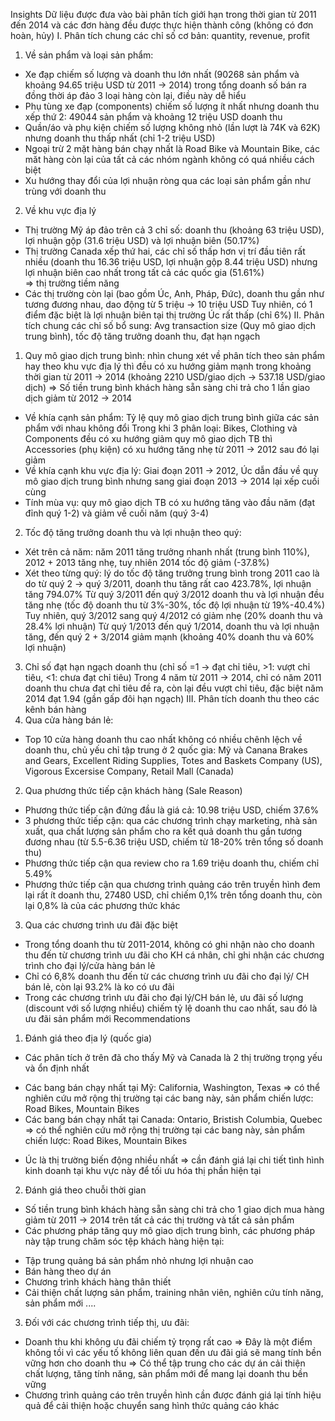 Insights
Dữ liệu được đưa vào bài phân tích giới hạn trong thời gian từ 2011 đến 2014 và các đơn hàng đều được thực hiện thành công (không có đơn hoàn, hủy)
I. Phân tích chung các chỉ số cơ bản: quantity, revenue, profit
1. Về sản phẩm và loại sản phẩm:
- Xe đạp chiếm số lượng và doanh thu lớn nhất (90268 sản phẩm và khoảng 94.65 triệu USD từ 2011 -> 2014) trong tổng doanh số bán ra đồng thời áp đảo 3 loại hàng còn lại, điều này dễ hiểu
- Phụ tùng xe đạp (components) chiếm số lượng ít nhất nhưng doanh thu xếp thứ 2: 49044 sản phẩm và khoảng 12 triệu USD doanh thu
- Quần/áo và phụ kiện chiếm số lượng không nhỏ (lần lượt là 74K và 62K) nhưng doanh thu thấp nhất (chỉ 1-2 triệu USD)
- Ngoại trừ 2 mặt hàng bán chạy nhất là Road Bike và Mountain Bike, các măt hàng còn lại của tất cả các nhóm ngành không có quá nhiều cách biệt
- Xu hướng thay đổi của lợi nhuận ròng qua các loại sản phẩm gần như trùng với doanh thu
2. Về khu vực địa lý
- Thị trường Mỹ áp đảo trên cả 3 chỉ số: doanh thu (khoảng 63 triệu USD), lợi nhuận gộp (31.6 triệu USD) và lợi nhuận biên (50.17%)
- Thị trường Canada xếp thứ hai, các chỉ số thấp hơn vị trí đầu tiên rất nhiều (doanh thu 16.36 triệu USD, lợi nhuận gộp 8.44 triệu USD) nhưng lợi nhuận biên cao nhất trong tất cả các quốc gia (51.61%)  
=> thị trường tiềm năng
- Các thị trường còn lại (bao gồm Úc, Anh, Pháp, Đức), doanh thu gần như tương đương nhau, dao động từ 5 triệu -> 10 triệu USD
Tuy nhiên, có 1 điểm đặc biệt là lợi nhuận biên tại thị trường Úc rất thấp (chỉ 6%)
II. Phân tích chung các chỉ số bổ sung: Avg transaction size (Quy mô giao dịch trung bình), tốc độ tăng trưởng doanh thu, đạt hạn ngạch
1. Quy mô giao dịch trung bình:  nhìn chung xét về phân tích theo sản phẩm hay theo khu vực địa lý thì đều có xu hướng giảm mạnh trong khoảng thời gian từ 2011 -> 2014 (khoảng 2210 USD/giao dịch -> 537.18 USD/giao dịch)
=> Số tiền trung bình khách hàng sẵn sàng chi trả cho 1 lần giao dịch giảm từ 2012 -> 2014
+ Về khía cạnh sản phẩm:
Tỷ lệ quy mô giao dịch trung bình giữa các sản phẩm với nhau không đổi
Trong khi 3 phân loại: Bikes, Clothing và Components đều có xu hướng giảm quy mô giao dịch TB thì Accessories (phụ kiện) có xu hướng tăng nhẹ từ 2011 -> 2012 sau đó lại giảm
+ Về khía cạnh khu vực địa lý:
Giai đoạn 2011 -> 2012, Úc dẫn đầu về quy mô giao dịch trung bình nhưng sang giai đoạn 2013 -> 2014 lại xếp cuối cùng
+ Tính mùa vụ: quy mô giao dịch TB có xu hướng tăng vào đầu năm (đạt đỉnh quý 1-2) và giảm về cuối năm (quý 3-4) 

2. Tốc độ tăng trưởng doanh thu và lợi nhuận theo quý:
+ Xét trên cả năm: năm 2011 tăng trưởng nhanh nhất (trung bình 110%), 2012 + 2013 tăng nhẹ, tuy nhiên 2014 tốc độ giảm (-37.8%)
+ Xét theo từng quý: lý do tốc độ tăng trưởng trung bình trong 2011 cao là do từ quý 2 -> quý 3/2011, doanh thu tăng rất cao 423.78%, lợi nhuận tăng 794.07%
Từ quý 3/2011 đến quý 3/2012 doanh thu và lợi nhuận đều tăng nhẹ (tốc độ doanh thu từ 3%-30%, tốc độ lợi nhuận từ 19%-40.4%)
Tuy nhiên, quý 3/2012 sang quý 4/2012 có giảm nhẹ (20% doanh thu và 28.4% lợi nhuận)
Từ quý 1/2013 đến quý 1/2014, doanh thu và lợi nhuận tăng, đến quý 2 + 3/2014 giảm mạnh (khoảng 40% doanh thu và 60% lợi nhuận)

3. Chỉ số đạt hạn ngạch doanh thu (chỉ số =1 -> đạt chỉ tiêu, >1: vượt chỉ tiêu, <1: chưa đạt chỉ tiêu)
Trong 4 năm từ 2011 -> 2014, chỉ có năm 2011 doanh thu chưa đạt chỉ tiêu đề ra, còn lại đều vượt chỉ tiêu, đặc biệt năm 2014 đạt 1.94 (gần gấp đôi hạn ngạch)
III. Phân tích doanh thu theo các kênh bán hàng
1. Qua cửa hàng bán lẻ:
- Top 10 cửa hàng doanh thu cao nhất không có nhiều chênh lệch về doanh thu, chủ yếu chỉ tập trung ở 2 quốc gia: Mỹ và Canana
Brakes and Gears, Excellent Riding Supplies, Totes and Baskets Company  (US),  Vigorous Excersise Company, Retail Mall (Canada)
2. Qua phương thức tiếp cận khách hàng (Sale Reason)
- Phương thức tiếp cận đứng đầu là giá cả: 10.98 triệu USD, chiếm 37.6%
- 3 phương thức tiếp cận: qua các chương trình chạy marketing, nhà sản xuất, qua chất lượng sản phẩm cho ra kết quả doanh thu gần tương đương nhau (từ 5.5-6.36 triệu USD, chiếm từ 18-20% trên tổng số doanh thu)
- Phương thức tiếp cận qua review cho ra 1.69 triệu doanh thu, chiếm chỉ 5.49%
- Phương thức tiếp cận qua chương trình quảng cáo trên truyền hình đem lại rất ít doanh thu, 27480 USD, chỉ chiếm 0,1% trên tổng doanh thu, còn lại 0,8% là của các phương thức khác
3. Qua các chương trình ưu đãi đặc biệt
- Trong tổng doanh thu từ 2011-2014, không có ghi nhận nào cho doanh thu đến từ chương trình ưu đãi cho KH cá nhân, chỉ ghi nhận các chương trình cho đại lý/cửa hàng bán lẻ
- Chỉ có 6,8% doanh thu đến từ các chương trình ưu đãi cho đại lý/ CH bán lẻ, còn lại 93.2% là ko có ưu đãi
- Trong các chương trình ưu đãi cho đại lý/CH bán lẻ, ưu đãi số lượng (discount với số lượng nhiều) chiếm tỷ lệ doanh thu cao nhất, sau đó là ưu đãi sản phẩm mới
Recommendations
1. Đánh giá theo địa lý (quốc gia)
- Các phân tích ở trên đã cho thấy Mỹ và Canada là 2 thị trường trọng yếu và ổn định nhất 
+ Các bang bán chạy nhất tại Mỹ: California, Washington, Texas => có thể nghiên cứu mở rộng thị trường tại các bang này, sản phẩm chiến lược: Road Bikes, Mountain Bikes
+ Các bang bán chạy nhất tại Canada: Ontario, Bristish Columbia, Quebec => có thể nghiên cứu mở rộng thị trường tại các bang này, sản phẩm chiến lược: Road Bikes, Mountain Bikes
- Úc là thị trường biến động nhiều nhất => cần đánh giá lại chi tiết tình hình kinh doanh tại khu vực này để tối ưu hóa thị phần hiện tại
2. Đánh giá theo chuỗi thời gian
- Số tiền trung bình khách hàng sẵn sàng chi trả cho 1 giao dịch mua hàng giảm từ 2011 -> 2014 trên tất cả các thị trường và tất cả sản phẩm
- Các phương pháp tăng quy mô giao dịch trung bình, các phương pháp này tập trung chăm sóc tệp khách hàng hiện tại:
+ Tập trung quảng bá sản phẩm nhỏ nhưng lợi nhuận cao
+ Bán hàng theo dự án
+ Chương trình khách hàng thân thiết
+ Cải thiện chất lượng sản phẩm, training nhân viên, nghiên cứu tính năng, sản phẩm mới
....
3. Đối với các chương trình tiếp thị, ưu đãi:
- Doanh thu khi không ưu đãi chiếm tỷ trọng rất cao
=> Đây là một điểm không tồi vì các yếu tố không liên quan đến ưu đãi giá sẽ mang tính bền vững hơn cho doanh thu
=> Có thể tập trung cho các dự án cải thiện chất lượng, tăng tính năng, sản phẩm mới để mang lại doanh thu bền vững
- Chương trình quảng cáo trên truyền hình cần được đánh giá lại tính hiệu quả để cải thiện hoặc chuyển sang hình thức quảng cáo khác

